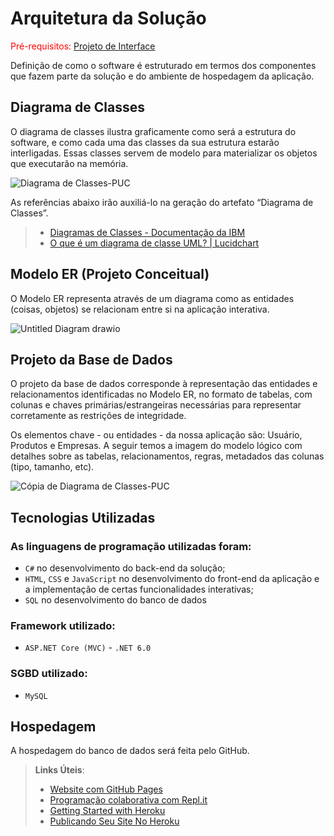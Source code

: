 # Arquitetura da Solução

<span style="color:red">Pré-requisitos: <a href="3-Projeto de Interface.md"> Projeto de Interface</a></span>

Definição de como o software é estruturado em termos dos componentes que fazem parte da solução e do ambiente de hospedagem da aplicação.

## Diagrama de Classes

O diagrama de classes ilustra graficamente como será a estrutura do software, e como cada uma das classes da sua estrutura estarão interligadas. Essas classes servem de modelo para materializar os objetos que executarão na memória.

![Diagrama de Classes-PUC](https://user-images.githubusercontent.com/70844369/229944823-3a5d4fcb-8b1b-4f0b-b2a8-a07802911469.png)

As referências abaixo irão auxiliá-lo na geração do artefato “Diagrama de Classes”.

> - [Diagramas de Classes - Documentação da IBM](https://www.ibm.com/docs/pt-br/rational-soft-arch/9.6.1?topic=diagrams-class)
> - [O que é um diagrama de classe UML? | Lucidchart](https://www.lucidchart.com/pages/pt/o-que-e-diagrama-de-classe-uml)

## Modelo ER (Projeto Conceitual)

O Modelo ER representa através de um diagrama como as entidades (coisas, objetos) se relacionam entre si na aplicação interativa.

![Untitled Diagram drawio](https://user-images.githubusercontent.com/79220860/229956206-fa232741-37a2-48dc-beb0-bac447152687.png)


## Projeto da Base de Dados

O projeto da base de dados corresponde à representação das entidades e relacionamentos identificadas no Modelo ER, no formato de tabelas, com colunas e chaves primárias/estrangeiras necessárias para representar corretamente as restrições de integridade.

Os elementos chave - ou entidades - da nossa aplicação são: Usuário, Produtos e Empresas. A seguir temos a imagem do modelo lógico com detalhes sobre as tabelas, relacionamentos, regras, metadados das colunas (tipo, tamanho, etc).

![Cópia de Diagrama de Classes-PUC](https://user-images.githubusercontent.com/70844369/232802509-2198ade3-af0b-4a15-9eea-09d2693a42a6.png)

## Tecnologias Utilizadas

### As linguagens de programação utilizadas foram:
- `C#` no desenvolvimento do back-end da solução;
- `HTML`, `CSS` e `JavaScript` no desenvolvimento do front-end da aplicação e a implementação de certas funcionalidades interativas;
- `SQL` no desenvolvimento do banco de dados

### Framework utilizado:
- `ASP.NET Core (MVC)` - `.NET 6.0`

### SGBD utilizado:
- `MySQL`

## Hospedagem

A hospedagem do banco de dados será feita pelo GitHub.

> **Links Úteis**:
>
> - [Website com GitHub Pages](https://pages.github.com/)
> - [Programação colaborativa com Repl.it](https://repl.it/)
> - [Getting Started with Heroku](https://devcenter.heroku.com/start)
> - [Publicando Seu Site No Heroku](http://pythonclub.com.br/publicando-seu-hello-world-no-heroku.html)
